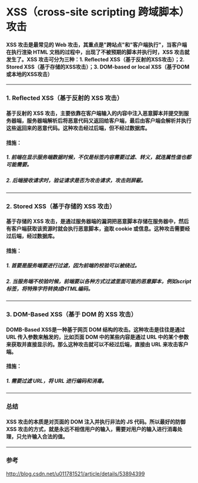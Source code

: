 # XSS（cross-site scripting 跨域脚本）攻击
#### XSS 攻击是最常见的 Web 攻击，其重点是"跨站点"和"客户端执行"，当客户端在执行渲染 HTML 文档的过程中，出现了不被预期的脚本并执行时，XSS 攻击就发生了。XSS 攻击可分为三种：1. Reflected XSS（基于反射的XSS攻击）；2. Stored XSS（基于存储的XSS攻击）；3. DOM-based or local XSS（基于DOM或本地的XSS攻击）

---
### 1. Reflected XSS（基于反射的 XSS 攻击）
#### 基于反射的 XSS 攻击，主要依靠在客户端输入的内容中注入恶意脚本并提交到服务器端，服务器端解析后将恶意代码又返回给客户端，最后由客户端会解析并执行这些返回来的恶意代码。这种攻击经过后端，但不经过数据库。

#### 措施：
 ##### 1. 前端在显示服务端数据时候，不仅是标签内容需要过滤、转义，就连属性值也都可能需要。
 ##### 2. 后端接收请求时，验证请求是否为攻击请求，攻击则屏蔽。






---
### 2. Stored XSS（基于存储的 XSS 攻击）
#### 基于存储的 XSS 攻击，是通过服务器端的漏洞把恶意脚本存储在服务器中，然后有客户端获取该资源时就会执行恶意脚本，盗取 cookie 或信息。这种攻击需要经过后端，经过数据库。

#### 措施：
 ##### 1. 首要是服务端要进行过滤，因为前端的校验可以被绕过。
 ##### 2. 当服务端不校验时候，前端要以各种方式过滤里面可能的恶意脚本，例如script标签，将特殊字符转换成HTML编码。






 ---
 ### 3. DOM-Based XSS（基于 DOM 的 XSS 攻击）
 #### DOMB-Based XSS是一种基于网页 DOM 结构的攻击。这种攻击是往往是通过 URL 传入参数来触发的，比如页面 DOM 中的某些内容是通过 URL 中的某个参数来获取并直接显示的。那么这种攻击就可以不经过后端，直接由 URL 来攻击客户端。

 #### 措施：
  ##### 1. 需要过滤 URL，将 URL 进行编码和消毒。


---
### 总结
#### XSS 攻击的本质是对页面的 DOM 注入并执行非法的 JS 代码。所以最好的防御 XSS 攻击的方式，就是永远不相信用户的输入，需要对用户的输入进行消毒处理，只允许输入合法的值。


---
  ### 参考
  http://blog.csdn.net/u011781521/article/details/53894399
